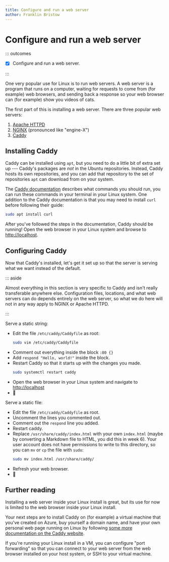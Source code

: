 ```yaml
---
title: Configure and run a web server
author: Franklin Bristow
---
```



Configure and run a web server
==============================

::: outcomes

* [X] Configure and run a web server.

:::

One very popular use for Linux is to run web servers. A web server is a program
that runs on a computer, waiting for requests to come from (for example) web
browsers, and sending back a response so your web browser can (for example) show
you videos of cats.

The first part of this is installing a web server. There are three popular web
servers:

1. [Apache HTTPD]
2. [NGINX] (pronounced like "engine-X")
3. [Caddy]

[Apache HTTPD]: https://httpd.apache.org/
[NGINX]: https://nginx.com/
[Caddy]: https://caddyserver.com/

Installing Caddy
----------------

Caddy can be installed using `apt`, but you need to do a little bit of extra set
up --- Caddy's packages are *not* in the Ubuntu repositories. Instead, Caddy
hosts its own repositories, and you can add that repository to the set of
repositories `apt` can download from on your system.

The [Caddy documentation] describes what commands you should run, you can run
these commands in your terminal in your Linux system. One addition to the Caddy
documentation is that you may need to install `curl` before following their
guide:

```bash
sudo apt install curl
```

After you've followed the steps in the documentation, Caddy should be running!
Open the web browser in your Linux system and browse to <http://localhost>.

[Caddy documentation]:
https://caddyserver.com/docs/install#debian-ubuntu-raspbian

Configuring Caddy
-----------------

Now that Caddy's installed, let's get it set up so that the server is serving
what we want instead of the default.

::: aside

Almost everything in this section is very specific to Caddy and isn't really
transferable anywhere else. Configuration files, locations, and what web servers
can do depends entirely on the web server, so what we do here will not in any
way apply to NGINX or Apache HTTPD.

:::

Serve a static string:

* Edit the file `/etc/caddy/Caddyfile` as root:
  ```bash
  sudo vim /etc/caddy/Caddyfile
  ```
* Comment out everything inside the block `:80 {}`
* Add `respond "Hello, world!"` inside the block.
* Restart Caddy so that it starts up with the changes you made.
  ```bash
  sudo systemctl restart caddy
  ```
* Open the web browser in your Linux system and navigate to <http://localhost>
* :wave:

Serve a static file:

* Edit the file `/etc/caddy/Caddyfile` as root.
* Uncomment the lines you commented out.
* Comment out the `respond` line you added.
* Restart caddy.
* Replace `/usr/share/caddy/index.html` with your own `index.html` (maybe by
  converting a Markdown file to HTML, you did this in week 6). Your user account
  does not have permissions to write to this directory, so you can `mv` or `cp`
  the file with `sudo`:
  ```bash
  sudo mv index.html /usr/share/caddy/
  ```
* Refresh your web browser.
* :tada:

Further reading
---------------

Installing a web server inside your Linux install is great, but its use for now
is limited to the web browser inside your Linux install.

Your next steps are to install Caddy on (for example) a virtual machine that
you've created on Azure, buy yourself a domain name, and have your own personal
web page running on Linux by following [some more documentation on the Caddy
website].

If you're running your Linux install in a VM, you can configure "port
forwarding" so that you can connect to your web server from the web browser
installed on your host system, or SSH to your virtual machine.

[some more documentation on the Caddy website]: https://caddyserver.com/docs/
